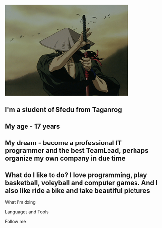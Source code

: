 ![Header](https://github.com/CmexoTvoritel/CmexoTvoritel/blob/main/assets/zIz.gif)

## I'm a student of Sfedu from Taganrog
## My age - 17 years
## My dream - become a professional IT programmer and the best TeamLead, perhaps organize my own company in due time
## What do I like to do? I love programming, play basketball, voleyball and computer games. And I also like ride a bike and take beautiful pictures

What i'm doing

Languages and Tools

Follow me